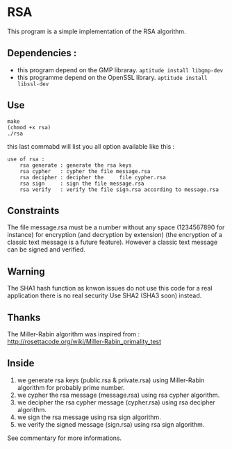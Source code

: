 # RSA

This program is a simple implementation of the RSA algorithm.

## Dependencies :

- this program depend on the GMP libraray. `aptitude install libgmp-dev`
- this programme depend on the OpenSSL library. `aptitude install libssl-dev`

## Use

	make
	(chmod +x rsa)
	./rsa 

this last commabd will list you all option available like this :

	use of rsa : 
		rsa generate : generate the rsa keys 
		rsa cypher   : cypher the file message.rsa 
		rsa decipher : decipher the 	file cypher.rsa 
		rsa sign     : sign the file message.rsa 
		rsa verify   : verify the file sign.rsa according to message.rsa

## Constraints

The file message.rsa must be a number without any space (1234567890 for instance) for encryption (and decryption by extension) (the encryption of a classic text message is a future feature).
However a classic text message can be signed and verified.

## Warning

The SHA1 hash function as knwon issues do not use this code for a real application there is no real security 
Use SHA2 (SHA3 soon) instead.

## Thanks

The Miller-Rabin algorithm was inspired from :
	http://rosettacode.org/wiki/Miller-Rabin_primality_test

## Inside

1. we generate rsa keys (public.rsa & private.rsa) using Miller-Rabin algorithm for probably prime number.
2. we cypher the rsa message (message.rsa) using rsa cypher algorithm.
3. we decipher the rsa cypher message (cypher.rsa) using rsa decipher algorithm.
4. we sign the rsa message using rsa sign algorithm.
5. we verify the signed message (sign.rsa) using rsa sign algorithm.

See commentary for more informations.

